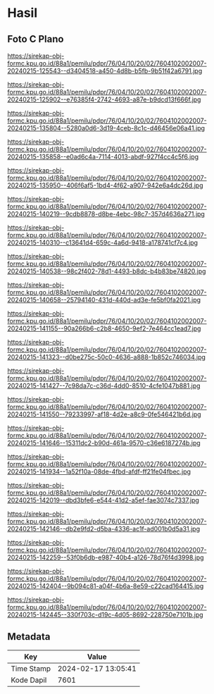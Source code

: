# Hasil

## Foto C Plano

https://sirekap-obj-formc.kpu.go.id/88a1/pemilu/pdpr/76/04/10/20/02/7604102002007-20240215-125543--d3404518-a450-4d8b-b5fb-9b51f42a6791.jpg

https://sirekap-obj-formc.kpu.go.id/88a1/pemilu/pdpr/76/04/10/20/02/7604102002007-20240215-125902--e76385f4-2742-4693-a87e-b9dcd13f666f.jpg

https://sirekap-obj-formc.kpu.go.id/88a1/pemilu/pdpr/76/04/10/20/02/7604102002007-20240215-135804--5280a0d6-3d19-4ceb-8c1c-d46456e06a41.jpg

https://sirekap-obj-formc.kpu.go.id/88a1/pemilu/pdpr/76/04/10/20/02/7604102002007-20240215-135858--e0ad6c4a-7114-4013-abdf-927f4cc4c5f6.jpg

https://sirekap-obj-formc.kpu.go.id/88a1/pemilu/pdpr/76/04/10/20/02/7604102002007-20240215-135950--406f6af5-1bd4-4f62-a907-942e6a4dc26d.jpg

https://sirekap-obj-formc.kpu.go.id/88a1/pemilu/pdpr/76/04/10/20/02/7604102002007-20240215-140219--9cdb8878-d8be-4ebc-98c7-357d4636a271.jpg

https://sirekap-obj-formc.kpu.go.id/88a1/pemilu/pdpr/76/04/10/20/02/7604102002007-20240215-140310--c13641d4-659c-4a6d-9418-a178741cf7c4.jpg

https://sirekap-obj-formc.kpu.go.id/88a1/pemilu/pdpr/76/04/10/20/02/7604102002007-20240215-140538--98c2f402-78d1-4493-b8dc-b4b83be74820.jpg

https://sirekap-obj-formc.kpu.go.id/88a1/pemilu/pdpr/76/04/10/20/02/7604102002007-20240215-140658--25794140-431d-440d-ad3e-fe5bf0fa2021.jpg

https://sirekap-obj-formc.kpu.go.id/88a1/pemilu/pdpr/76/04/10/20/02/7604102002007-20240215-141155--90a266b6-c2b8-4650-9ef2-7e464cc1ead7.jpg

https://sirekap-obj-formc.kpu.go.id/88a1/pemilu/pdpr/76/04/10/20/02/7604102002007-20240215-141323--d0be275c-50c0-4636-a888-1b852c746034.jpg

https://sirekap-obj-formc.kpu.go.id/88a1/pemilu/pdpr/76/04/10/20/02/7604102002007-20240215-141427--7c98da7c-c36d-4dd0-8510-4cfe1047b881.jpg

https://sirekap-obj-formc.kpu.go.id/88a1/pemilu/pdpr/76/04/10/20/02/7604102002007-20240215-141550--79233997-af18-4d2e-a8c9-0fe546421b6d.jpg

https://sirekap-obj-formc.kpu.go.id/88a1/pemilu/pdpr/76/04/10/20/02/7604102002007-20240215-141646--15311dc2-b90d-461a-9570-c36e6187274b.jpg

https://sirekap-obj-formc.kpu.go.id/88a1/pemilu/pdpr/76/04/10/20/02/7604102002007-20240215-141934--1a52f10a-08de-4fbd-afdf-ff21fe04fbec.jpg

https://sirekap-obj-formc.kpu.go.id/88a1/pemilu/pdpr/76/04/10/20/02/7604102002007-20240215-142019--dbd3bfe6-e544-41d2-a5ef-fae3074c7337.jpg

https://sirekap-obj-formc.kpu.go.id/88a1/pemilu/pdpr/76/04/10/20/02/7604102002007-20240215-142146--db2e9fd2-d5ba-4336-ac1f-ad001b0d5a31.jpg

https://sirekap-obj-formc.kpu.go.id/88a1/pemilu/pdpr/76/04/10/20/02/7604102002007-20240215-142259--53f0b6db-e987-40b4-a126-78d76f4d3998.jpg

https://sirekap-obj-formc.kpu.go.id/88a1/pemilu/pdpr/76/04/10/20/02/7604102002007-20240215-142404--9b094c81-a04f-4b6a-8e59-c22cad164415.jpg

https://sirekap-obj-formc.kpu.go.id/88a1/pemilu/pdpr/76/04/10/20/02/7604102002007-20240215-142445--330f703c-d19c-4d05-8692-228750e7101b.jpg


## Metadata

| Key        | Value               |
| ---------- | ------------------- |
| Time Stamp | 2024-02-17 13:05:41 |
| Kode Dapil | 7601                |



